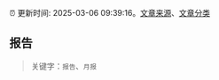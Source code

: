 :alarm_clock: 更新时间: 2025-03-06 09:39:16。[文章来源](/README.md)、[文章分类](/TAGS.md)

## 报告


> 关键字：`报告`、`月报`



